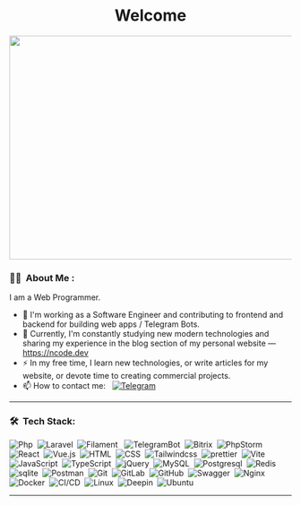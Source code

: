 <h1 align="center">Welcome</h1>

<p align="center"><img src="https://64.media.tumblr.com/5f9b47dbba8f9d0835879bce42867a8c/5954a2883146bb38-80/s540x810/e7fc45c7eb2d67df0c9bd3330d0848b039ec9385.gif" width="600" height="400"  /></p>

### :man_technologist: &nbsp;About Me :

I am a Web Programmer.

- 🔭 I'm working as a Software Engineer and contributing to frontend and backend for building web apps / Telegram Bots.
- 🌱 Currently, I'm constantly studying new modern technologies and sharing my experience in the blog section of my personal website — https://ncode.dev
- ⚡ In my free time, I learn new technologies, or write articles for my website, or devote time to creating commercial projects.
- 📫 How to contact me: &nbsp; [![Telegram](https://img.shields.io/badge/-telegram-red?color=white&logo=telegram&logoColor=blue)](https://t.me/voidvn)
---

### 🛠 &nbsp;Tech Stack:

<p>
<img src="https://img.shields.io/badge/PHP-777BB4?style=for-the-badge&logo=php&logoColor=white" title="Php" alt="Php"/>&nbsp;
<img src="https://img.shields.io/badge/Laravel-FF2D20?style=for-the-badge&logo=laravel&logoColor=white" title="Laravel" alt="Laravel"/>&nbsp;
<img src="https://img.shields.io/badge/Filament-f59e0b?style=for-the-badge&logo=laravel&logoColor=white" title="Filament" alt="Filament"/>&nbsp;&nbsp;
<img src="https://img.shields.io/badge/Telegram Bot API-2CA5E0?style=for-the-badge&logo=telegram&logoColor=white" title="TelegramBot" alt="TelegramBot"/>&nbsp;
<img src="https://img.shields.io/badge/Bitrix-c60c30?style=for-the-badge&logo=bitrix&logoColor=white" title="Bitrix" alt="Bitrix" />&nbsp;
<img src="https://img.shields.io/badge/-PHPStorm-181717?style=for-the-badge&logo=phpstorm&logoColor=white" title="PhpStorm" alt="PhpStorm" />&nbsp;
<img src="https://img.shields.io/badge/React-20232A?style=for-the-badge&logo=react&logoColor=61DAFB" title="React" alt="React" />&nbsp;
<img src="https://img.shields.io/badge/Vue.js-35495E?style=for-the-badge&logo=vuedotjs&logoColor=4FC08D" title="Vue.js" alt="Vue.js" />&nbsp;
<img src="https://img.shields.io/badge/HTML5-E34F26?style=for-the-badge&logo=html5&logoColor=white" title="HTML5" alt="HTML" />&nbsp;
<img src="https://img.shields.io/badge/CSS3-1572B6?style=for-the-badge&logo=css3&logoColor=white"  title="CSS3" alt="CSS" />&nbsp;
<img src="https://img.shields.io/badge/Tailwind_CSS-38B2AC?style=for-the-badge&logo=tailwind-css&logoColor=white" title="Tailwindcss" alt="Tailwindcss" />&nbsp;
<img src="https://img.shields.io/badge/prettier-1A2C34?style=for-the-badge&logo=prettier&logoColor=F7BA3E" title="prettier" alt="prettier" />&nbsp;
<img src="https://img.shields.io/badge/Vite-B73BFE?style=for-the-badge&logo=vite&logoColor=FFD62E" title="Vite" alt="Vite" />&nbsp;
<img src="https://img.shields.io/badge/JavaScript-323330?style=for-the-badge&logo=javascript&logoColor=F7DF1E" title="JavaScript" alt="JavaScript" />&nbsp;
<img src="https://img.shields.io/badge/TypeScript-007ACC?style=for-the-badge&logo=typescript&logoColor=white" title="TypeScript" alt="TypeScript" />&nbsp;
<img src="https://img.shields.io/badge/jQuery-0769AD?style=for-the-badge&logo=jquery&logoColor=white" title="jQuery" alt="jQuery" />&nbsp;
<img src="https://img.shields.io/badge/MySQL-005C84?style=for-the-badge&logo=mysql&logoColor=white" title="MySQL" alt="MySQL" />&nbsp;
<img src="https://img.shields.io/badge/PostgreSQL-316192?style=for-the-badge&logo=postgresql&logoColor=white" title="Postgresql" alt="Postgresql" />&nbsp;
<img src="https://img.shields.io/badge/redis-%23DD0031.svg?&style=for-the-badge&logo=redis&logoColor=white" title="Redis" alt="Redis" />&nbsp;
<img src="https://img.shields.io/badge/SQLite-07405E?style=for-the-badge&logo=sqlite&logoColor=white" title="sqlite" alt="sqlite" />&nbsp;
<img src="https://img.shields.io/badge/Postman-FF6C37?style=for-the-badge&logo=Postman&logoColor=white" title="Postman"  alt="Postman" />&nbsp;
<img src="https://img.shields.io/badge/GIT-E44C30?style=for-the-badge&logo=git&logoColor=white" title="Git" alt="Git" />&nbsp;
<img src="https://img.shields.io/badge/GitLab-330F63?style=for-the-badge&logo=gitlab&logoColor=white" title="GitLab" alt="GitLab" />&nbsp;
<img src="https://img.shields.io/badge/GitHub-100000?style=for-the-badge&logo=github&logoColor=white" title="GitHub" alt="GitHub" />&nbsp;
<img src="https://img.shields.io/badge/Swagger-85EA2D?style=for-the-badge&logo=Swagger&logoColor=white" title="Swagger" alt="Swagger" />&nbsp;
<img src="https://img.shields.io/badge/Nginx-009639?style=for-the-badge&logo=nginx&logoColor=white" title="Nginx" alt="Nginx" />&nbsp;
<img src="https://img.shields.io/badge/Docker-2CA5E0?style=for-the-badge&logo=docker&logoColor=white" title="Docker" alt="Docker" />&nbsp;
<img src="https://img.shields.io/badge/CI/CD-330F63?style=for-the-badge&logo=loop&logoColor=white" title="CI/CD" alt="CI/CD" />&nbsp;
<img src="https://img.shields.io/badge/Linux-FCC624?style=for-the-badge&logo=linux&logoColor=black" title="Linux" alt="Linux" />&nbsp;
<img src="https://img.shields.io/badge/Deepin-007CFF?style=for-the-badge&logo=deepin&logoColor=white" title="Deepin" alt="Deepin" />&nbsp;
<img src="https://img.shields.io/badge/Ubuntu-E95420?style=for-the-badge&logo=ubuntu&logoColor=white" title="Ubuntu" alt="Ubuntu" />&nbsp;
</p>

---